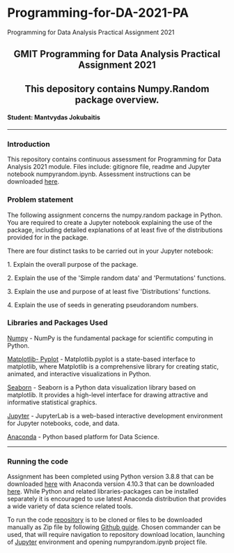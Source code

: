 # Programming-for-DA-2021-PA
Programming for Data Analysis Practical Assignment 2021


<h2 style="text-align: center;">GMIT Programming for Data Analysis Practical Assignment 2021</h2>
<h2 style="text-align: center;">This depository contains Numpy.Random package overview.</h2>
<h4>Student: Mantvydas Jokubaitis</h4>

___

<h3>Introduction</h3>
<p>This repository contains continuous assessment for Programming for Data Analysis 2021 module. Files include: gitignore file, readme and Jupyter notebook numpyrandom.ipynb. Assessment instructions can be downloaded <a href="https://github.com/brianmcgmit/ProgDA/raw/master/ProgDA_Assignment.pdf">here</a>.</p>

<h3>Problem statement</h3>
<p>The following assignment concerns the numpy.random package in Python. You are required to create a Jupyter notebook explaining the use of the package, including detailed explanations of at least five of the distributions provided for in the package.</p>
<p>There are four distinct tasks to be carried out in your Jupyter notebook:</p>
<p>1. Explain the overall purpose of the package.</p>
<p>2. Explain the use of the 'Simple random data' and 'Permutations' functions.</p>
<p>3. Explain the use and purpose of at least five 'Distributions' functions.</p>
<p>4. Explain the use of seeds in generating pseudorandom numbers. </p>

<h3>Libraries and Packages Used</h3>
<p><a href="https://numpy.org/doc/stable/user/quickstart.html">Numpy</a> - NumPy is the fundamental package for scientific computing in Python.</p>
<p><a href="https://matplotlib.org/stable/api/_as_gen/matplotlib.pyplot.html">Matplotlib- Pyplot</a> - Matplotlib.pyplot is a state-based interface to matplotlib, where Matplotlib is a comprehensive library for creating static, animated, and interactive visualizations in Python.</p>
<p><a href="https://seaborn.pydata.org/">Seaborn</a> - Seaborn is a Python data visualization library based on matplotlib. It provides a high-level interface for drawing attractive and informative statistical graphics.</p>
<p><a href="https://jupyterlab.readthedocs.io/en/latest/">Jupyter</a> - JupyterLab is a web-based interactive development environment for Jupyter notebooks, code, and data.</p>
<p><a href="https://www.anaconda.com/products/individual">Anaconda</a> - Python based platform for Data Science.</p>

___

<h3>Running the code</h3>
<p>Assignment has been completed using Python version 3.8.8 that can be downloaded <a href="https://www.python.org/downloads/">here</a> with Anaconda version 4.10.3 that can be downloaded <a href="https://www.anaconda.com/products/individual">here</a>. While Python and related libraries-packages can be installed separately it is encouraged to use latest Anaconda distribution that provides a wide variety of data science related tools.</p>
<p>To run the code <a href="https://github.com/Mantvydas-data/Programming-for-DA-2021-PA">repository</a> is to be cloned or files to be downloaded manually as Zip file by following <a href="https://docs.github.com/en/get-started/quickstart/fork-a-repo">Github guide</a>. Chosen commander can be used, that will require navigation to repository download location, launching of <a href="https://jupyterlab.readthedocs.io/en/latest/getting_started/starting.html">Jupyter</a> environment and opening numpyrandom.ipynb project file.</p>

